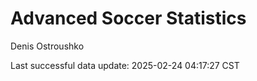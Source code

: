 # Advanced Soccer Statistics
Denis Ostroushko

<!-- gfm -->

Last successful data update: 2025-02-24 04:17:27 CST
